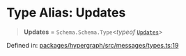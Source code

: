 # Type Alias: Updates

> **Updates** = `Schema.Schema.Type`\<*typeof* [`Updates`](../variables/Updates.md)\>

Defined in: [packages/hypergraph/src/messages/types.ts:19](https://github.com/hashirpm/hypergraph/blob/ab4ea1cdb9430798142e0d735aac9d31c2cf0ae0/packages/hypergraph/src/messages/types.ts#L19)
